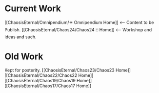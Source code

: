 # Current Work
[[ChaosisEternal/Omnipendium/✴️ Omnipendium Home]] <-- Content to be Publish.
[[ChaosisEternal/Chaos24/Chaos24 🀄 Home]] <-- Workshop and ideas and such.


# Old Work
Kept for posterity.
[[ChaosisEternal/Chaos23/Chaos23 Home]]
[[ChaosisEternal/Chaos22/Chaos22 Home]]
[[ChaosisEternal/Chaos19/Chaos19 Home]]
[[ChaosisEternal/Chaos17/Chaos17 Home]]

